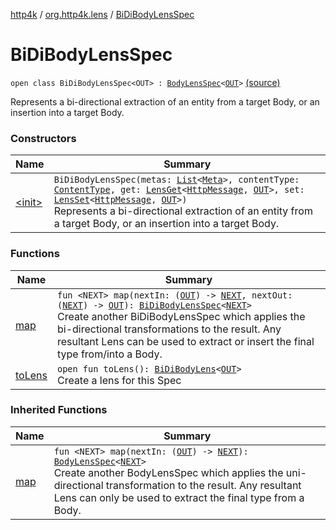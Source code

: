 [http4k](../../index.md) / [org.http4k.lens](../index.md) / [BiDiBodyLensSpec](./index.md)

# BiDiBodyLensSpec

`open class BiDiBodyLensSpec<OUT> : `[`BodyLensSpec`](../-body-lens-spec/index.md)`<`[`OUT`](index.md#OUT)`>` [(source)](https://github.com/http4k/http4k/blob/master/http4k-core/src/main/kotlin/org/http4k/lens/body.kt#L62)

Represents a bi-directional extraction of an entity from a target Body, or an insertion into a target Body.

### Constructors

| Name | Summary |
|---|---|
| [&lt;init&gt;](-init-.md) | `BiDiBodyLensSpec(metas: `[`List`](https://kotlinlang.org/api/latest/jvm/stdlib/kotlin.collections/-list/index.html)`<`[`Meta`](../-meta/index.md)`>, contentType: `[`ContentType`](../../org.http4k.core/-content-type/index.md)`, get: `[`LensGet`](../-lens-get/index.md)`<`[`HttpMessage`](../../org.http4k.core/-http-message/index.md)`, `[`OUT`](index.md#OUT)`>, set: `[`LensSet`](../-lens-set/index.md)`<`[`HttpMessage`](../../org.http4k.core/-http-message/index.md)`, `[`OUT`](index.md#OUT)`>)`<br>Represents a bi-directional extraction of an entity from a target Body, or an insertion into a target Body. |

### Functions

| Name | Summary |
|---|---|
| [map](map.md) | `fun <NEXT> map(nextIn: (`[`OUT`](index.md#OUT)`) -> `[`NEXT`](map.md#NEXT)`, nextOut: (`[`NEXT`](map.md#NEXT)`) -> `[`OUT`](index.md#OUT)`): `[`BiDiBodyLensSpec`](./index.md)`<`[`NEXT`](map.md#NEXT)`>`<br>Create another BiDiBodyLensSpec which applies the bi-directional transformations to the result. Any resultant Lens can be used to extract or insert the final type from/into a Body. |
| [toLens](to-lens.md) | `open fun toLens(): `[`BiDiBodyLens`](../-bi-di-body-lens/index.md)`<`[`OUT`](index.md#OUT)`>`<br>Create a lens for this Spec |

### Inherited Functions

| Name | Summary |
|---|---|
| [map](../-body-lens-spec/map.md) | `fun <NEXT> map(nextIn: (`[`OUT`](../-body-lens-spec/index.md#OUT)`) -> `[`NEXT`](../-body-lens-spec/map.md#NEXT)`): `[`BodyLensSpec`](../-body-lens-spec/index.md)`<`[`NEXT`](../-body-lens-spec/map.md#NEXT)`>`<br>Create another BodyLensSpec which applies the uni-directional transformation to the result. Any resultant Lens can only be used to extract the final type from a Body. |
